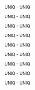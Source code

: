 UNIQ - UNIQ

UNIQ - UNIQ

UNIQ - UNIQ

UNIQ - UNIQ

UNIQ - UNIQ

UNIQ - UNIQ

UNIQ - UNIQ

UNIQ - UNIQ

UNIQ - UNIQ

